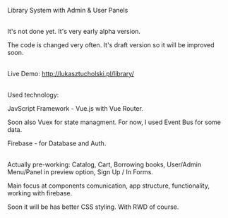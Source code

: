 Library System with Admin & User Panels
<br />
<br />

It's not done yet. It's very early alpha version.

The code is changed very often. It's draft version so it will be improved soon.
<br />
<br />

Live Demo: http://lukasztucholski.pl/library/
<br />
<br />

Used technology:

JavScript Framework - Vue.js with Vue Router.

Soon also Vuex for state managment. For now, I used Event Bus for some data.

Firebase - for Database and Auth.
<br />
<br />

Actually pre-working: Catalog, Cart, Borrowing books, User/Admin Menu/Panel in preview option, Sign Up / In Forms.

Main focus at components comunication, app structure, functionality, working with firebase.

Soon it will be has better CSS styling. With RWD of course.